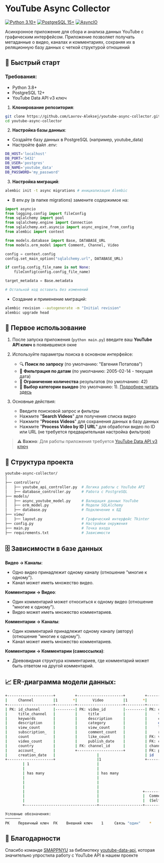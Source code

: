 # YouTube Async Collector

[![Python 3.10+](https://img.shields.io/badge/Python-3.10%2B-blue?logo=python)](https://www.python.org/)
[![PostgreSQL 15+](https://img.shields.io/badge/PostgreSQL-15%2B-blue?logo=postgresql)](https://www.postgresql.org/)
[![AsyncIO](https://img.shields.io/badge/Async-IO-blue?logo=asyncio)](https://docs.python.org/3/library/asyncio.html)

Асинхронное приложение для сбора и анализа данных YouTube с графическим интерфейсом. Приложение позволяет получать метаданные о видео, каналах и комментариях, сохраняя их в реляционную базу данных с четкой структурой отношений

## 🚀 Быстрый старт

### Требования:
- Python 3.8+
- PostgreSQL 12+
- YouTube Data API v3 ключ

1. **Клонирование репозитория**:
```bash
git clone https://github.com/Lavrov-Aleksej/youtube-async-collector.git
cd youtube-async-collector
```
2. **Настройка базы данных**:

- Создайте базу данных в PostgreSQL (например, youtube_data)
- Настройте файл .env:
```bash
DB_HOST='localhost'
DB_PORT='5432'
DB_USER='postgres'
DB_NAME='youtube_data'
DB_PASSWORD='my_password'
```
3. **Настройка миграций**:
```bash
alembic init -t async migrations # инициализация Alembic
```
- В env.py (в папке migrations) замените содержимое на:
```python
import asyncio
from logging.config import fileConfig
from sqlalchemy import pool
from sqlalchemy.engine import Connection
from sqlalchemy.ext.asyncio import async_engine_from_config
from alembic import context

from models.database import Base, DATABASE_URL
from models.orm_model import Comment, Channel, Video

config = context.config
config.set_main_option("sqlalchemy.url", DATABASE_URL)

if config.config_file_name is not None:
    fileConfig(config.config_file_name)

target_metadata = Base.metadata

# Остальной код оставить без изменений 
```
- Создание и применение миграций:
```bash
alembic revision --autogenerate -m "Initial revision"
alembic upgrade head
```

## 🐘 Первое использование

1. После запуска приложения (`python main.py`) введите ваш **YouTube API ключ** в появившемся окне

2. Используйте параметры поиска в основном интерфейсе:
   - 🔍 **Поиск по запросу** (по умолчанию: "Евгения Потапова")
   - 📅 **Фильтрация по датам** (по умолчанию: 2005-02-14 - текущая дата)
   - 🔢 **Ограничение количества** результатов (по умолчанию: 42)
   - 📼 **Выбор категории выидео** (по умолчанию: 1). [Подробнее читать здесь](https://console.cloud.google.com/apis/library/youtube.googleapis.com)

3. Основные действия:
   - Введите поисковой запрос и фильтры
   - Нажмите "**Search Videos**" для получения списка видео
   - Нажмите "**Process Videos**" для сохранения данных в базу данных
   - Нажмите "**Process Video by ID | URL**" для обработки видео по ID или URL (не требуется предварительная настройка фильтров)
  
> ⚠️ **Важно**: Для работы приложения требуется [YouTube Data API v3 ключ](https://console.cloud.google.com/apis/library/youtube.googleapis.com)

## 📂 Структура проекта
```bash
youtube-async-collector/
│ 
├── controllers/
│   ├── youtube_api_controller.py  # Логика работы с YouTube API
│   ├── database_controller.py     # Работа с PostgreSQL
├── models/
│   ├── async_youtube_model.py     # Валидация данных YouTube
│   ├── orm_model.py               # Модели SQLAlchemy
│   ├── database.py                # Подключение к БД
├── view/
│   ├── layout.py                  # Графический интерфейс Tkinter
├── config.py                      # Настройки окружения
├── main.py                        # Точка входа
├── requirements.txt               # Зависимости
```

## 🗄️ Зависимости в базе данных
**Видео → Каналы**:
- Одно видео принадлежит одному каналу (отношение "многие к одному").
- Канал может иметь множество видео.

**Комментарии → Видео**:
- Один комментарий может относиться к одному видео (отношение "многие к одному").
- Видео может иметь множество комментариев.

**Комментарии → Каналы**:
- Один комментарий принадлежит одному каналу (автору) (отношение "многие к одному").
- Канал может иметь множество комментариев.

**Комментарии → Комментарии (самоссылка)**:
- Древовидная структура комментариев, где комментарий может быть ответом на другой комментарий.

## 📈 ER-диаграмма модели данных:

```bash
+---------------------+         +---------------------+         +---------------------+
|     Channel         |1       *|       Video         |1       *|      Comment        |
+---------------------+---------+---------------------+---------+---------------------+
| PK: id_channel      |---------| PK: video_id        |---------| PK: comment_id      |
|     title_channel   |         |     title           |         |     text            |
|     keywords        |         |     description     |         |     comment_publish_|
|     description     |         |     category        |         |     date            |
|     view_count      |         |     view_count      |         |     like_count      |
|     subscription_   |         |     comment_count   |         |     reply_count     |
|     count           |         |     like_count      |         | FK: video_id        |
|     video_count     |         |     publish_date    |         | FK: commenter_      |
|     country         |         | FK: channel_id      |         | channel_id          |
|     account_        |         +---------------------+         | FK: parent_comment_ |
|     creation_date   |                   |                     | id                  |
+---------------------+                   |1                    +---------------------+
        | 1                               |                            /|\
        |                                 |                             |
        | has many                        | has many                    | 1
        |                                 |                             |
        |                                 |                            has many
        |                                 |                             |
        |                                 |                    +---------------------+
        |                                 |                    |  Comment-Comment    |
        |                                 |                    |  (Self-Reference)   |
        +---------------------------------+--------------------+---------------------+

Условные обозначения:
───────              
PK    Первичный ключ  FK    Внешний ключ    1     Связь "один"    *     Связь "много"   /_\\   Самореференция
```

## 💖 Благодарности

Спасибо команде [SMAPPNYU](https://github.com/SMAPPNYU) за библиотеку [youtube-data-api](https://github.com/SMAPPNYU/youtube-data-api), которая значительно упростила работу с YouTube API в нашем проекте
